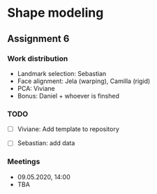 # Shape modeling
## Assignment 6


### Work distribution

- Landmark selection: Sebastian
- Face alignment: Jela (warping), Camilla (rigid)
- PCA: Viviane
- Bonus: Daniel + whoever is finshed


### TODO

- [ ] Viviane: Add template to repository
- [ ] Sebastian: add data


### Meetings

- 09.05.2020, 14:00
- TBA
